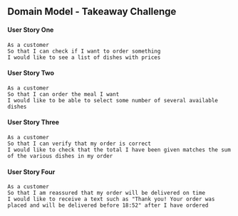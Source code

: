 ## Domain Model - Takeaway Challenge


#### User Story One
```
As a customer
So that I can check if I want to order something
I would like to see a list of dishes with prices
```

#### User Story Two
```
As a customer
So that I can order the meal I want
I would like to be able to select some number of several available dishes
```
#### User Story Three
```
As a customer
So that I can verify that my order is correct
I would like to check that the total I have been given matches the sum of the various dishes in my order
```
#### User Story Four
```
As a customer
So that I am reassured that my order will be delivered on time
I would like to receive a text such as "Thank you! Your order was placed and will be delivered before 18:52" after I have ordered
```
